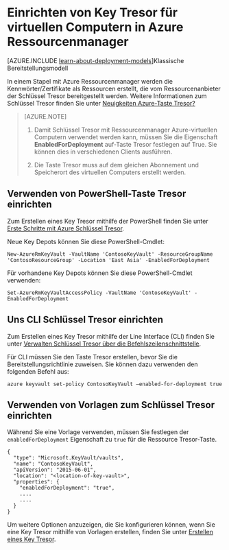 <properties
    pageTitle="Einrichten von Key Tresor für virtuellen Computern in Azure Ressourcenmanager | Microsoft Azure"
    description="Informationen zum Schlüssel Tresor für die Verwendung mit einem Ressourcenmanager Azure-virtuellen Computern einrichten."
    services="virtual-machines-windows"
    documentationCenter=""
    authors="singhkays"
    manager="timlt"
    editor=""
    tags="azure-resource-manager"/>

<tags
    ms.service="virtual-machines-windows"
    ms.workload="infrastructure-services"
    ms.tgt_pltfrm="vm-windows"
    ms.devlang="na"
    ms.topic="article"
    ms.date="05/31/2016"
    ms.author="singhkay"/>

# <a name="set-up-key-vault-for-virtual-machines-in-azure-resource-manager"></a>Einrichten von Key Tresor für virtuellen Computern in Azure Ressourcenmanager

[AZURE.INCLUDE [learn-about-deployment-models](../../includes/learn-about-deployment-models-rm-include.md)]Klassische Bereitstellungsmodell

In einem Stapel mit Azure Ressourcenmanager werden die Kennwörter/Zertifikate als Ressourcen erstellt, die vom Ressourcenanbieter der Schlüssel Tresor bereitgestellt werden. Weitere Informationen zum Schlüssel Tresor finden Sie unter [Neuigkeiten Azure-Taste Tresor?](../key-vault/key-vault-whatis.md)

>[AZURE.NOTE] 
>
>1. Damit Schlüssel Tresor mit Ressourcenmanager Azure-virtuellen Computern verwendet werden kann, müssen Sie die Eigenschaft **EnabledForDeployment** auf-Taste Tresor festlegen auf True. Sie können dies in verschiedenen Clients ausführen.
>
>2. Die Taste Tresor muss auf dem gleichen Abonnement und Speicherort des virtuellen Computers erstellt werden.

## <a name="use-powershell-to-set-up-key-vault"></a>Verwenden von PowerShell-Taste Tresor einrichten
Zum Erstellen eines Key Tresor mithilfe der PowerShell finden Sie unter [Erste Schritte mit Azure Schlüssel Tresor](../key-vault/key-vault-get-started.md#vault).

Neue Key Depots können Sie diese PowerShell-Cmdlet:

    New-AzureRmKeyVault -VaultName 'ContosoKeyVault' -ResourceGroupName 'ContosoResourceGroup' -Location 'East Asia' -EnabledForDeployment

Für vorhandene Key Depots können Sie diese PowerShell-Cmdlet verwenden:

    Set-AzureRmKeyVaultAccessPolicy -VaultName 'ContosoKeyVault' -EnabledForDeployment

## <a name="us-cli-to-set-up-key-vault"></a>Uns CLI Schlüssel Tresor einrichten
Zum Erstellen eines Key Tresor mithilfe der Line Interface (CLI) finden Sie unter [Verwalten Schlüssel Tresor über die Befehlszeilenschnittstelle](../key-vault/key-vault-manage-with-cli.md#create-a-key-vault).

Für CLI müssen Sie den Taste Tresor erstellen, bevor Sie die Bereitstellungsrichtlinie zuweisen. Sie können dazu verwenden den folgenden Befehl aus:

    azure keyvault set-policy ContosoKeyVault –enabled-for-deployment true

## <a name="use-templates-to-set-up-key-vault"></a>Verwenden von Vorlagen zum Schlüssel Tresor einrichten
Während Sie eine Vorlage verwenden, müssen Sie festlegen der `enabledForDeployment` Eigenschaft zu `true` für die Ressource Tresor-Taste.

    {
      "type": "Microsoft.KeyVault/vaults",
      "name": "ContosoKeyVault",
      "apiVersion": "2015-06-01",
      "location": "<location-of-key-vault>",
      "properties": {
        "enabledForDeployment": "true",
        ....
        ....
      }
    }

Um weitere Optionen anzuzeigen, die Sie konfigurieren können, wenn Sie eine Key Tresor mithilfe von Vorlagen erstellen, finden Sie unter [Erstellen eines Key Tresor](https://azure.microsoft.com/documentation/templates/101-key-vault-create/).
